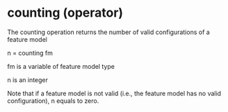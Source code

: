 # counting (operator)

The counting operation returns the number of valid configurations of a feature model

n = counting fm

fm is a variable of feature model type

n is an integer

Note that if a feature model is not valid (i.e., the feature model has no valid configuration), n equals to zero.

